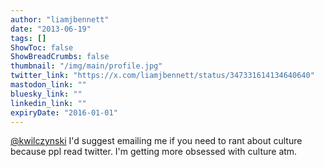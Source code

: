 ```yaml
---
author: "liamjbennett"
date: "2013-06-19"
tags: []
ShowToc: false
ShowBreadCrumbs: false
thumbnail: "/img/main/profile.jpg"
twitter_link: "https://x.com/liamjbennett/status/347331614134640640"
mastodon_link: ""
bluesky_link: ""
linkedin_link: ""
expiryDate: "2016-01-01"
---
```


[@kwilczynski](https://x.com/kwilczynski) I'd suggest emailing me if you need to rant about culture because ppl read twitter. I'm getting more obsessed with culture atm.

